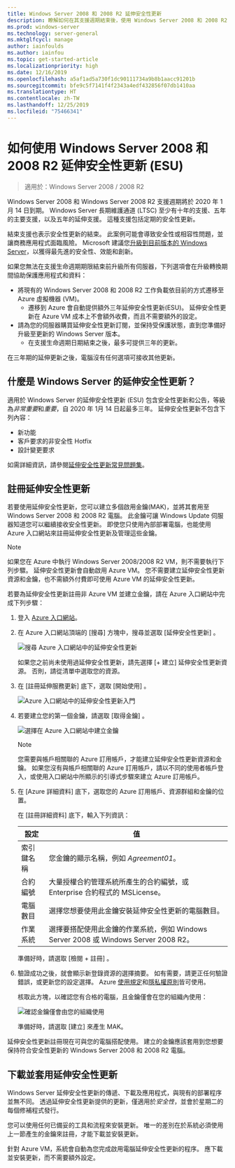 ```yaml
---
title: Windows Server 2008 和 2008 R2 延伸安全性更新
description: 瞭解如何在其支援週期結束後，使用 Windows Server 2008 和 2008 R2 延伸安全性更新 (ESU)。
ms.prod: windows-server
ms.technology: server-general
ms.mktglfcycl: manage
author: iainfoulds
ms.author: iainfou
ms.topic: get-started-article
ms.localizationpriority: high
ms.date: 12/16/2019
ms.openlocfilehash: a5af1ad5a730f1dc90111734a9b8b1aacc91201b
ms.sourcegitcommit: bfe9c5f7141f4f2343a4edf432856f07db1410aa
ms.translationtype: HT
ms.contentlocale: zh-TW
ms.lasthandoff: 12/25/2019
ms.locfileid: "75466341"
---
```

# <a name="how-to-use-windows-server-2008-and-2008-r2-extended-security-updates-esu"></a>如何使用 Windows Server 2008 和 2008 R2 延伸安全性更新 (ESU)

>適用於：Windows Server 2008 / 2008 R2

Windows Server 2008 和 Windows Server 2008 R2 支援週期將於 2020 年 1 月 14 日到期。 Windows Server 長期維護通道 (LTSC) 至少有十年的支援、五年的主要支援，以及五年的延伸支援。 這種支援包括定期的安全性更新。

結束支援也表示安全性更新的結束。 此案例可能會導致安全性或相容性問題，並讓商務應用程式面臨風險。 Microsoft 建議您[升級到目前版本的 Windows Server](modernize-windows-server-2008.md)，以獲得最先進的安全性、效能和創新。

如果您無法在支援生命週期期限結束前升級所有伺服器，下列選項會在升級轉換期間協助保護應用程式和資料：

* 將現有的 Windows Server 2008 和 2008 R2 工作負載依目前的方式遷移至 Azure 虛擬機器 (VM)。
    * 遷移到 Azure 會自動提供額外三年延伸安全性更新(ESU)。 延伸安全性更新在 Azure VM 成本上不會額外收費，而且不需要額外的設定。
* 請為您的伺服器購買延伸安全性更新訂閱，並保持受保護狀態，直到您準備好升級至更新的 Windows Server 版本。
    * 在支援生命週期日期結束之後，最多可提供三年的更新。

在三年期的延伸更新之後，電腦沒有任何選項可接收其他更新。

## <a name="what-are-extended-security-updates-for-windows-server"></a>什麼是 Windows Server 的延伸安全性更新？

適用於 Windows Server 的延伸安全性更新 (ESU) 包含安全性更新和公告，等級為*非常重要*和*重要*，自 2020 年 1月 14 日起最多三年。 延伸安全性更新不包含下列內容：

* 新功能
* 客戶要求的非安全性 Hotfix
* 設計變更要求

如需詳細資訊，請參閱[延伸安全性更新常見問題集](https://www.microsoft.com/cloud-platform/extended-security-updates)。

## <a name="register-for-extended-security-updates"></a>註冊延伸安全性更新

若要使用延伸安全性更新，您可以建立多個啟用金鑰(MAK)，並將其套用至 Windows Server 2008 和 2008 R2 電腦。 此金鑰可讓 Windows Update 伺服器知道您可以繼續接收安全性更新。 即使您只使用內部部署電腦，也能使用 Azure 入口網站來註冊延伸安全性更新及管理這些金鑰。

> [!NOTE]
> 如果您在 Azure 中執行 Windows Server 2008/2008 R2 VM，則不需要執行下列步驟。 延伸安全性更新會自動啟用 Azure VM。 您不需要建立延伸安全性更新資源和金鑰，也不需額外付費即可使用 Azure VM 的延伸安全性更新。

若要為延伸安全性更新註冊非 Azure VM 並建立金鑰，請在 Azure 入口網站中完成下列步驟：

1. 登入 [Azure 入口網站](https://portal.azure.com/)。
1. 在 Azure 入口網站頂端的 [搜尋] 方塊中，搜尋並選取 [延伸安全性更新]  。

    ![搜尋 Azure 入口網站中的延伸安全性更新](media/extended-security-updates/esu-portal-search.png)

    如果您之前尚未使用過延伸安全性更新，請先選擇 [+ 建立]  延伸安全性更新資源。 否則，請從清單中選取您的資源。

1. 在 [註冊延伸服務更新]  底下，選取 [開始使用]  。

    ![Azure 入口網站中的延伸安全性更新入門](media/extended-security-updates/get-started-with-esu.png)

1. 若要建立您的第一個金鑰，請選取 [取得金鑰]  。

    ![選擇在 Azure 入口網站中建立金鑰](media/extended-security-updates/get-key.png)

    > [!NOTE]
    > 您需要與帳戶相關聯的 Azure 訂用帳戶，才能建立延伸安全性更新資源和金鑰。 如果您沒有與帳戶相關聯的 Azure 訂用帳戶，請以不同的使用者帳戶登入，或使用入口網站中所顯示的引導式步驟來建立 Azure 訂用帳戶。

1. 在 [Azure 詳細資料]  底下，選取您的 Azure 訂用帳戶、資源群組和金鑰的位置。

    在 [註冊詳細資料]  底下，輸入下列資訊：

    | 設定             | 值 |
    |---------------------|-------|
    | 索引鍵名稱            | 您金鑰的顯示名稱，例如 *Agreement01*。 |
    | 合約編號    | 大量授權合約管理系統所產生的合約編號，或 Enterprise 合約程式的 MSLicense。 |
    | 電腦數目 | 選擇您想要使用此金鑰安裝延伸安全性更新的電腦數目。 |
    | 作業系統    | 選擇要搭配使用此金鑰的作業系統，例如 Windows Server 2008 或 Windows Server 2008 R2。 |

    準備好時，請選取 [檢閱 + 註冊]  。

1. 驗證成功之後，就會顯示新登錄資源的選擇摘要。 如有需要，請更正任何驗證錯誤，或更新您的設定選擇。 Azure [使用規定](https://azure.microsoft.com/support/legal/)和[隱私權原則](https://privacy.microsoft.com/privacystatement)皆可使用。

    核取此方塊，以確認您有合格的電腦，且金鑰僅會在您的組織內使用：

    ![確認金鑰僅會由您的組織使用](media/extended-security-updates/confirm-key-usage.png)

    準備好時，請選取 [建立]  來產生 MAK。

延伸安全性更新註冊現在可與您的電腦搭配使用。 建立的金鑰應該套用到您想要保持符合安全性更新的 Windows Server 2008 和 2008 R2 電腦。

## <a name="download-and-apply-extended-security-updates"></a>下載並套用延伸安全性更新

Windows Server 延伸安全性更新的傳遞、下載及應用程式，與現有的部署程序並無不同。 透過延伸安全性更新提供的更新，僅適用於*安全性*，並會於星期二的每個修補程式發行。

您可以使用任何已備妥的工具和流程來安裝更新。 唯一的差別在於系統必須使用上一節產生的金鑰來註冊，才能下載並安裝更新。

針對 Azure VM，系統會自動為您完成啟用電腦延伸安全性更新的程序。 應下載並安裝更新，而不需要額外設定。
